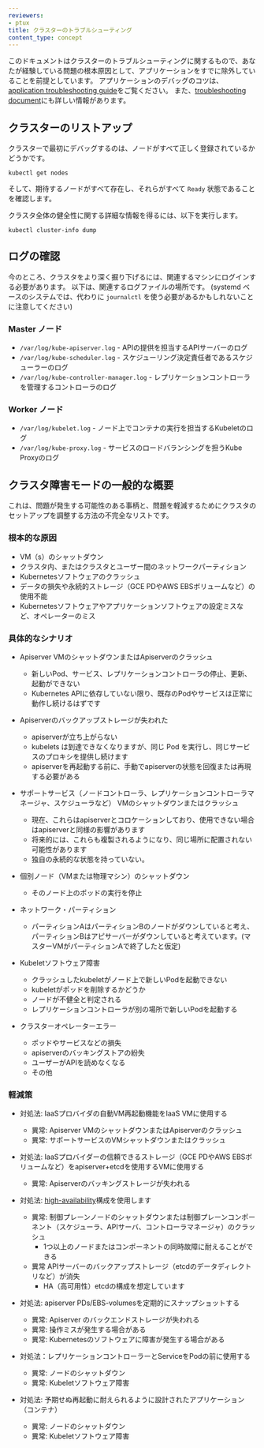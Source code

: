 ```yaml
---
reviewers:
- ptux
title: クラスターのトラブルシューティング
content_type: concept
---
```


<!-- overview -->

このドキュメントはクラスターのトラブルシューティングに関するもので、あなたが経験している問題の根本原因として、アプリケーションをすでに除外していることを前提としています。
アプリケーションのデバッグのコツは、[application troubleshooting guide](/docs/tasks/debug-application-cluster/debug-application)をご覧ください。
また、[troubleshooting document](/docs/tasks/debug-application-cluster/troubleshooting/)にも詳しい情報があります。

<!-- body -->

## クラスターのリストアップ

クラスターで最初にデバッグするのは、ノードがすべて正しく登録されているかどうかです。

```shell
kubectl get nodes
```

そして、期待するノードがすべて存在し、それらがすべて `Ready` 状態であることを確認します。

クラスタ全体の健全性に関する詳細な情報を得るには、以下を実行します。

```shell
kubectl cluster-info dump
```
## ログの確認

今のところ、クラスタをより深く掘り下げるには、関連するマシンにログインする必要があります。
以下は、関連するログファイルの場所です。
(systemd ベースのシステムでは、代わりに `journalctl` を使う必要があるかもしれないことに注意してください)

### Master ノード

   * `/var/log/kube-apiserver.log` - APIの提供を担当するAPIサーバーのログ
   * `/var/log/kube-scheduler.log` - スケジューリング決定責任者であるスケジューラーのログ
   * `/var/log/kube-controller-manager.log` - レプリケーションコントローラを管理するコントローラのログ

### Worker ノード

   * `/var/log/kubelet.log` - ノード上でコンテナの実行を担当するKubeletのログ
   * `/var/log/kube-proxy.log` - サービスのロードバランシングを担うKube Proxyのログ

## クラスタ障害モードの一般的な概要

これは、問題が発生する可能性のある事柄と、問題を軽減するためにクラスタのセットアップを調整する方法の不完全なリストです。

### 根本的な原因

  - VM（s）のシャットダウン
  - クラスタ内、またはクラスタとユーザー間のネットワークパーティション
  - Kubernetesソフトウェアのクラッシュ
  - データの損失や永続的ストレージ（GCE PDやAWS EBSボリュームなど）の使用不能
  - Kubernetesソフトウェアやアプリケーションソフトウェアの設定ミスなど、オペレーターのミス

### 具体的なシナリオ

  - Apiserver VMのシャットダウンまたはApiserverのクラッシュ
    - 新しいPod、サービス、レプリケーションコントローラの停止、更新、起動ができない
    - Kubernetes APIに依存していない限り、既存のPodやサービスは正常に動作し続けるはずです
  - Apiserverのバックアップストレージが失われた
    - apiserverが立ち上がらない
    - kubelets は到達できなくなりますが、同じ Pod を実行し、同じサービスのプロキシを提供し続けます
    - apiserverを再起動する前に、手動でapiserverの状態を回復または再現する必要がある
  - サポートサービス（ノードコントローラ、レプリケーションコントローラマネージャ、スケジューラなど） VMのシャットダウンまたはクラッシュ
    - 現在、これらはapiserverとコロケーションしており、使用できない場合はapiserverと同様の影響があります
    - 将来的には、これらも複製されるようになり、同じ場所に配置されない可能性があります
    - 独自の永続的な状態を持っていない。

  - 個別ノード（VMまたは物理マシン）のシャットダウン
    - そのノード上のポッドの実行を停止
  - ネットワーク・パーティション
    - パーティションAはパーティションBのノードがダウンしていると考え、パーティションBはアピサーバーがダウンしていると考えています。(マスターVMがパーティションAで終了したと仮定)
  - Kubeletソフトウェア障害
    - クラッシュしたkubeletがノード上で新しいPodを起動できない
    - kubeletがポッドを削除するかどうか
    - ノードが不健全と判定される
    - レプリケーションコントローラが別の場所で新しいPodを起動する
  - クラスターオペレーターエラー
    - ポッドやサービスなどの損失
    - apiserverのバッキングストアの紛失
    - ユーザーがAPIを読めなくなる
    - その他

### 軽減策

- 対処法: IaaSプロバイダの自動VM再起動機能をIaaS VMに使用する
  - 異常: Apiserver VMのシャットダウンまたはApiserverのクラッシュ
  - 異常: サポートサービスのVMシャットダウンまたはクラッシュ

- 対処法: IaaSプロバイダーの信頼できるストレージ（GCE PDやAWS EBSボリュームなど）をapiserver+etcdを使用するVMに使用する
  - 異常: Apiserverのバッキングストレージが失われる

- 対処法: [high-availability](/docs/setup/production-environment/tools/kubeadm/high-availability/)構成を使用します
  - 異常: 制御プレーンノードのシャットダウンまたは制御プレーンコンポーネント（スケジューラ、APIサーバ、コントローラマネージャ）のクラッシュ
    - 1つ以上のノードまたはコンポーネントの同時故障に耐えることができる
  - 異常 APIサーバーのバックアップストレージ（etcdのデータディレクトリなど）が消失
    - HA（高可用性）etcdの構成を想定しています

- 対処法: apiserver PDs/EBS-volumesを定期的にスナップショットする
  - 異常: Apiserver のバックエンドストレージが失われる
  - 異常: 操作ミスが発生する場合がある
  - 異常: Kubernetesのソフトウェアに障害が発生する場合がある

- 対処法：レプリケーションコントローラーとServiceをPodの前に使用する
  - 異常: ノードのシャットダウン
  - 異常: Kubeletソフトウェア障害

- 対処法: 予期せぬ再起動に耐えられるように設計されたアプリケーション（コンテナ）
  - 異常: ノードのシャットダウン
  - 異常: Kubeletソフトウェア障害


